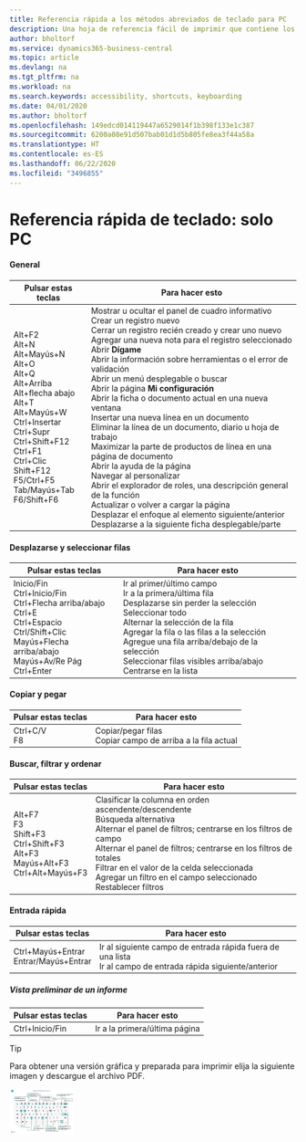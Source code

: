```yaml
---
title: Referencia rápida a los métodos abreviados de teclado para PC
description: Una hoja de referencia fácil de imprimir que contiene los métodos abreviados de teclado más populares para usuarios de PC.
author: bholtorf
ms.service: dynamics365-business-central
ms.topic: article
ms.devlang: na
ms.tgt_pltfrm: na
ms.workload: na
ms.search.keywords: accessibility, shortcuts, keyboarding
ms.date: 04/01/2020
ms.author: bholtorf
ms.openlocfilehash: 149edcd014119447a6529014f1b398f133e1c387
ms.sourcegitcommit: 6200a08e91d507bab01d1d5b805fe8ea3f44a58a
ms.translationtype: HT
ms.contentlocale: es-ES
ms.lasthandoff: 06/22/2020
ms.locfileid: "3496855"
---
```

# <a name="keyboard-quick-reference---pc-only"></a>Referencia rápida de teclado: solo PC

#### <a name="general"></a>General
|Pulsar estas teclas|Para hacer esto|  
|-|-|
|Alt+F2<br />Alt+N<br />Alt+Mayús+N<br />Alt+O<br />Alt+Q<br />Alt+Arriba<br />Alt+flecha abajo<br />Alt+T<br />Alt+Mayús+W<br />Ctrl+Insertar<br />Ctrl+Supr<br />Ctrl+Shift+F12<br />Ctrl+F1<br />Ctrl+Clic<br />Shift+F12<br />F5/Ctrl+F5<br />Tab/Mayús+Tab<br />F6/Shift+F6<br />|Mostrar u ocultar el panel de cuadro informativo<br />Crear un registro nuevo<br />Cerrar un registro recién creado y crear uno nuevo<br />Agregar una nueva nota para el registro seleccionado<br />Abrir **Dígame**<br />Abrir la información sobre herramientas o el error de validación<br />Abrir un menú desplegable o buscar<br />Abrir la página **Mi configuración**<br />Abrir la ficha o documento actual en una nueva ventana<br />Insertar una nueva línea en un documento<br />Eliminar la línea de un documento, diario u hoja de trabajo<br />Maximizar la parte de productos de línea en una página de documento<br />Abrir la ayuda de la página<br />Navegar al personalizar<br />Abrir el explorador de roles, una descripción general de la función<br />Actualizar o volver a cargar la página<br />Desplazar el enfoque al elemento siguiente/anterior<br />Desplazarse a la siguiente ficha desplegable/parte|

#### <a name="navigate--select-rows"></a>Desplazarse y seleccionar filas
|Pulsar estas teclas|Para hacer esto|
|-|-|
|Inicio/Fin<br />Ctrl+Inicio/Fin <br />Ctrl+Flecha arriba/abajo<br />Ctrl+E <br />Ctrl+Espacio<br />Ctrl/Shift+Clic<br />Mayús+Flecha arriba/abajo<br />Mayús+Av/Re Pág<br />Ctrl+Enter|Ir al primer/último campo<br />Ir a la primera/última fila<br />Desplazarse sin perder la selección<br />Seleccionar todo<br />Alternar la selección de la fila<br /> Agregar la fila o las filas a la selección<br />Agregue una fila arriba/debajo de la selección<br />Seleccionar filas visibles arriba/abajo <br />Centrarse en la lista|

#### <a name="copy--paste"></a>Copiar y pegar
|Pulsar estas teclas|Para hacer esto|
|-|-|
|Ctrl+C/V<br />F8|Copiar/pegar filas<br />Copiar campo de arriba a la fila actual|

#### <a name="search-filter--sort"></a>Buscar, filtrar y ordenar
|Pulsar estas teclas|Para hacer esto|
|-|-|
|Alt+F7<br />F3<br />Shift+F3<br />Ctrl+Shift+F3<br />Alt+F3<br />Mayús+Alt+F3<br />Ctrl+Alt+Mayús+F3|Clasificar la columna en orden ascendente/descendente<br />Búsqueda alternativa<br />Alternar el panel de filtros; centrarse en los filtros de campo<br />Alternar el panel de filtros; centrarse en los filtros de totales<br />Filtrar en el valor de la celda seleccionada<br />Agregar un filtro en el campo seleccionado<br />Restablecer filtros|

#### <a name="quick-entry"></a>Entrada rápida
|Pulsar estas teclas|Para hacer esto|
|-|-|
|Ctrl+Mayús+Entrar<br />Entrar/Mayús+Entrar|Ir al siguiente campo de entrada rápida fuera de una lista<br />Ir al campo de entrada rápida siguiente/anterior|


##### <a name="report-preview"></a>Vista preliminar de un informe
|Pulsar estas teclas|Para hacer esto|
|-|-|
|Ctrl+Inicio/Fin|Ir a la primera/última página|

> [!TIP]
> Para obtener una versión gráfica y preparada para imprimir elija la siguiente imagen y descargue el archivo PDF.
>
> [ ![](media/keyboard_shortcut_inline.png) ](media/keyboard_shortcuts.pdf "Icono que abre un PDF")
